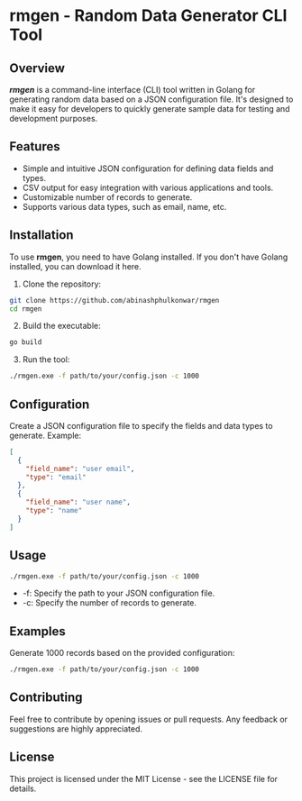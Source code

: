 # rmgen - Random Data Generator CLI Tool

## Overview

**_rmgen_** is a command-line interface (CLI) tool written in Golang for generating random data based on a JSON configuration file. It's designed to make it easy for developers to quickly generate sample data for testing and development purposes.

## Features

- Simple and intuitive JSON configuration for defining data fields and types.
- CSV output for easy integration with various applications and tools.
- Customizable number of records to generate.
- Supports various data types, such as email, name, etc.

## Installation

To use **rmgen**, you need to have Golang installed. If you don't have Golang installed, you can download it here.

1. Clone the repository:

```bash
git clone https://github.com/abinashphulkonwar/rmgen
cd rmgen
```

2. Build the executable:

```bash
go build
```

3. Run the tool:

```bash
./rmgen.exe -f path/to/your/config.json -c 1000
```

## Configuration

Create a JSON configuration file to specify the fields and data types to generate. Example:

```json
[
  {
    "field_name": "user email",
    "type": "email"
  },
  {
    "field_name": "user name",
    "type": "name"
  }
]
```

## Usage

```bash
./rmgen.exe -f path/to/your/config.json -c 1000
```

- -f: Specify the path to your JSON configuration file.
- -c: Specify the number of records to generate.

## Examples

Generate 1000 records based on the provided configuration:

```bash
./rmgen.exe -f path/to/your/config.json -c 1000
```

## Contributing

Feel free to contribute by opening issues or pull requests. Any feedback or suggestions are highly appreciated.

## License

This project is licensed under the MIT License - see the LICENSE file for details.
